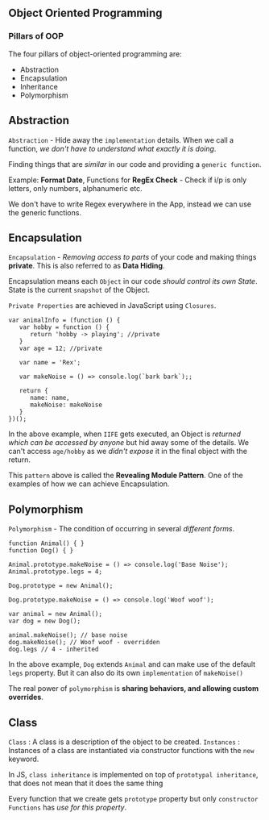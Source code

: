 ## Object Oriented Programming

### Pillars of OOP

The four pillars of object-oriented programming are:

- Abstraction
- Encapsulation
- Inheritance
- Polymorphism

## Abstraction

`Abstraction` - Hide away the `implementation` details. When we call a function, _we don't have to understand what exactly it is doing_.

Finding things that are _similar_ in our code and providing a `generic function`.

Example: **Format Date**, Functions for **RegEx Check** - Check if i/p is only letters, only numbers, alphanumeric etc.

We don't have to write Regex everywhere in the App, instead we can use the generic functions.

## Encapsulation

`Encapsulation` - _Removing access to parts_ of your code and making things **private**. This is also referred to as **Data Hiding**.

Encapsulation means each `Object` in our code _should control its own State_. State is the current `snapshot` of the Object.

`Private Properties` are achieved in JavaScript using `Closures`.

```
var animalInfo = (function () {
   var hobby = function () {
      return 'hobby -> playing'; //private
   }
   var age = 12; //private

   var name = 'Rex';

   var makeNoise = () => console.log(`bark bark`);;

   return {
      name: name,
      makeNoise: makeNoise
   }
})();
```

In the above example, when `IIFE` gets executed, an Object is _returned which can be accessed by anyone_ but hid away some of the details. We can't access `age/hobby` as we _didn't expose_ it in the final object with the return.

This `pattern` above is called the **Revealing Module Pattern**. One of the examples of how we can achieve Encapsulation.

## Polymorphism

`Polymorphism` - The condition of occurring in several _different forms_.

```
function Animal() { }
function Dog() { }

Animal.prototype.makeNoise = () => console.log('Base Noise');
Animal.prototype.legs = 4;

Dog.prototype = new Animal();

Dog.prototype.makeNoise = () => console.log('Woof woof');

var animal = new Animal();
var dog = new Dog();

animal.makeNoise(); // base noise
dog.makeNoise(); // Woof woof - overridden
dog.legs // 4 - inherited
```

In the above example, `Dog` extends `Animal` and can make use of the default `legs` property. But it can also do its own `implementation` of `makeNoise()`

The real power of `polymorphism` is **sharing behaviors, and allowing custom overrides**.

## Class

`Class` : A class is a description of the object to be created.
`Instances` : Instances of a class are instantiated via constructor functions with the `new` keyword.

In JS, `class inheritance` is implemented on top of `prototypal inheritance`, that does not mean that it does the same thing

Every function that we create gets `prototype` property but only `constructor Functions` has _use for this property_.
